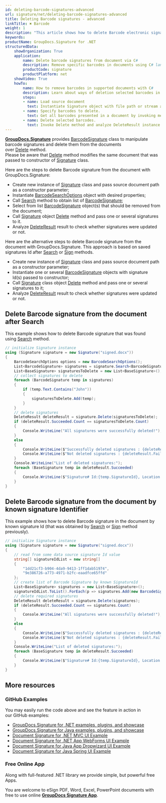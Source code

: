 ```yaml
---
id: deleting-barcode-signatures-advanced
url: signature/net/deleting-barcode-signatures-advanced
title: Deleting Barcode signatures - advanced
linkTitle: ✖ Barcode
weight: 1
description: "This article shows how to delete Barcode electronic signatures different ways with GroupDocs.Signature API."
keywords: 
productName: GroupDocs.Signature for .NET
structuredData:
    showOrganization: True
    application:    
        name: Delete barcode signatures from document via C#    
        description: Remove specific barcodes in documents using C# language by GroupDocs.Signature for .NET APIs
        productCode: signature
        productPlatform: net 
    showVideo: True
    howTo:
        name: How to remove barcodes in supported documents with C# 
        description: Learn about ways of deletion selected barcodes in document using C#
        steps:
        - name: Load source document
          text: Instantiate Signature object with file path or stream as a constructor parameter will load the document. 
        - name: Specify barcodes to delete. 
          text: Get all barcodes presented in a document by invoking method Search passing BarcodeSearchOptions. Select only suitable barcode signatures in case if it is needed.
        - name: Delete selected barcodes. 
          text: Invoke Delete method and analyze DeleteResult instance.
---
```

[**GroupDocs.Signature**](https://products.groupdocs.com/signature/net) provides [BarcodeSignature](https://reference.groupdocs.com/signature/net/groupdocs.signature.domain/barcodesignature) class to manipulate barcode signatures and delete them from the documents over [Delete](https://reference.groupdocs.com/signature/net/groupdocs.signature/signature/delete) method.  
Please be aware that [Delete](https://reference.groupdocs.com/signature/net/groupdocs.signature/signature/delete) method modifies the same document that was passed to constructor of [Signature](https://reference.groupdocs.com/signature/net/groupdocs.signature/signature) class.

Here are the steps to delete Barcode signature from the document with GroupDocs.Signature:

* Create new instance of [Signature](https://reference.groupdocs.com/signature/net/groupdocs.signature/signature) class and pass source document path as a constructor parameter;
* Instantiate [BarcodeSearchOptions](https://reference.groupdocs.com/signature/net/groupdocs.signature.options/barcodesearchoptions) object with desired properties;
* Call [Search](https://reference.groupdocs.com/signature/net/groupdocs.signature/signature/search) method to obtain list of [BarcodeSignature](https://reference.groupdocs.com/signature/net/groupdocs.signature.domain/barcodesignature);
* Select from list [BarcodeSignature](https://reference.groupdocs.com/signature/net/groupdocs.signature.domain/barcodesignature) object(s) that should be removed from the document;
* Call [Signature](https://reference.groupdocs.com/signature/net/groupdocs.signature/signature) object [Delete](https://reference.groupdocs.com/signature/net/groupdocs.signature/signature/delete) method and pass one or several signatures to it.
* Analyze [DeleteResult](https://reference.groupdocs.com/signature/net/groupdocs.signature.domain/deleteresult) result to check whether signatures were updated or not.

Here are the alternative steps to delete Barcode signature from the document with GroupDocs.Signature. This approach is based on saved signatures Id after [Search](https://reference.groupdocs.com/signature/net/groupdocs.signature/signature/search) or [Sign](https://reference.groupdocs.com/signature/net/groupdocs.signature/signature/sign/) methods.

* Create new instance of [Signature](https://reference.groupdocs.com/signature/net/groupdocs.signature/signature) class and pass source document path as a constructor parameter;
* Instantiate one or several [BarcodeSignature](https://reference.groupdocs.com/signature/net/groupdocs.signature.domain/barcodesignature) objects with signature Id(s) passed to constructor;
* Call [Signature](https://reference.groupdocs.com/signature/net/groupdocs.signature/signature) class object [Delete](https://reference.groupdocs.com/signature/net/groupdocs.signature/signature/delete) method and pass one or several signatures to it;
* Analyze [DeleteResult](https://reference.groupdocs.com/signature/net/groupdocs.signature.domain/deleteresult) result to check whether signatures were updated or not.

## Delete Barcode signature from the document after Search

This example shows how to delete Barcode signature that was found using [Search](https://reference.groupdocs.com/signature/net/groupdocs.signature/signature/search) method.

```csharp
// initialize Signature instance
using (Signature signature = new Signature("signed.docx"))
{
    BarcodeSearchOptions options = new BarcodeSearchOptions();
    List<BarcodeSignature> signatures = signature.Search<BarcodeSignature>(options);
    List<BaseSignature> signaturesToDelete = new List<BaseSignature>();
    // collect signatures to delete
    foreach (BarcodeSignature temp in signatures)
    {
        if (temp.Text.Contains("John"))
        {
            signaturesToDelete.Add(temp);
        }
    }
    // delete signatures
    DeleteResult deleteResult = signature.Delete(signaturesToDelete);
    if (deleteResult.Succeeded.Count == signaturesToDelete.Count)
    {
        Console.WriteLine("All signatures were successfully deleted!");
    }
    else
    {
        Console.WriteLine($"Successfully deleted signatures : {deleteResult.Succeeded.Count}");
        Console.WriteLine($"Not deleted signatures : {deleteResult.Failed.Count}");
    }
    Console.WriteLine("List of deleted signatures:");
    foreach (BaseSignature temp in deleteResult.Succeeded)
    {
        Console.WriteLine($"Signature# Id:{temp.SignatureId}, Location: {temp.Left}x{temp.Top}. Size: {temp.Width}x{temp.Height}");
    }
}
```

## Delete Barcode signature from the document by known signature Identifier  

This example shows how to delete Barcode signature in the document by known signature Id (that was obtained by [Search](https://reference.groupdocs.com/signature/net/groupdocs.signature/signature/search) or [Sign](https://reference.groupdocs.com/signature/net/groupdocs.signature/signature/sign/) method previously).

```csharp
// initialize Signature instance
using (Signature signature = new Signature("signed.docx"))
{
    // read from some data source signature Id value
    string[] signatureIdList = new string[]
    {
        "1dd21cf3-b904-4da9-9413-1ff1dab51974",
        "9e386726-a773-4971-b2fc-eaadfce65ffd"
    };
    // create list of Barcode Signature by known SignatureId
    List<BaseSignature> signatures = new List<BaseSignature>();
    signatureIdList.ToList().ForEach(p => signatures.Add(new BarcodeSignature(p)));
    // delete required signatures
    DeleteResult deleteResult = signature.Delete(signatures);
    if (deleteResult.Succeeded.Count == signatures.Count)
    {
        Console.WriteLine("All signatures were successfully deleted!");
    }
    else
    {
        Console.WriteLine($"Successfully deleted signatures : {deleteResult.Succeeded.Count}");
        Console.WriteLine($"Not deleted signatures : {deleteResult.Failed.Count}");
    }
    Console.WriteLine("List of deleted signatures:");
    foreach (BaseSignature temp in deleteResult.Succeeded)
    {
        Console.WriteLine($"Signature# Id:{temp.SignatureId}, Location: {temp.Left}x{temp.Top}. Size: {temp.Width}x{temp.Height}");
    }
}
```

## More resources

### GitHub Examples

You may easily run the code above and see the feature in action in our GitHub examples:

* [GroupDocs.Signature for .NET examples, plugins, and showcase](https://github.com/groupdocs-signature/GroupDocs.Signature-for-.NET)
* [GroupDocs.Signature for Java examples, plugins, and showcase](https://github.com/groupdocs-signature/GroupDocs.Signature-for-Java)
* [Document Signature for .NET MVC UI Example](https://github.com/groupdocs-signature/GroupDocs.Signature-for-.NET-MVC)
* [Document Signature for .NET App WebForms UI Example](https://github.com/groupdocs-signature/GroupDocs.Signature-for-.NET-WebForms)
* [Document Signature for Java App Dropwizard UI Example](https://github.com/groupdocs-signature/GroupDocs.Signature-for-Java-Dropwizard)
* [Document Signature for Java Spring UI Example](https://github.com/groupdocs-signature/GroupDocs.Signature-for-Java-Spring)

### Free Online App

Along with full-featured .NET library we provide simple, but powerful free Apps.

You are welcome to eSign PDF, Word, Excel, PowerPoint documents with free to use online **[GroupDocs Signature App](https://products.groupdocs.app/signature)**.
